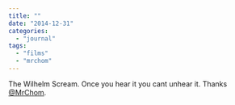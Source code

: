 ```yaml
---
title: ""
date: "2014-12-31"
categories: 
  - "journal"
tags: 
  - "films"
  - "mrchom"
---
```


The Wilhelm Scream. Once you hear it you cant unhear it. Thanks [@MrChom](https://twitter.com/MrChom).
